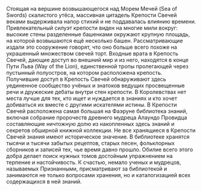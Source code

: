Стоящая на вершине возвышающегося над Морем Мечей (Sea of Swords) скалистого утёса, массивная цитадель Крепости Свечей веками выдерживала напор стихий и не поддавалась влиянию времени. Привлекательный силуэт крепости виден на многие мили вокруг: высокие стены разделенные башенками окружают крупную площадь, на которой возвышаются ещё несколько башен. Рассматривающие издали это сооружение говорят, что оно больше всего похоже на украшенный множеством свечей торт. Входные врата в Крепость Свечей, дающие доступ во внешний мир и из него, находятся в конце Пути Льва (Way of the Lion), единственной тропы пролегающей через пустынный полуостров, на котором расположена крепость. Получившие доступ в Крепость Свечей обнаруживают здесь уединенное сообщество учёных и знатоков ведущих просвещенные речи и дружеские дебаты внутри стен крепости. В Королевствах нет места лучше для тех, кто ищет и нуждается в знаниях и кто хочет добиваться их вместе с другими искателями истины. В Крепости Свечей расположена самая большая на Фаэруне библиотека знаний, включая собрание пророчеств древнего мудреца Алаундо Провидца составляющие ничтожную долю из накопленных здесь знаний и секретов обширной книжной коллекции. Не все хранящиеся в Крепости Свечей знания имеют историческое значение. В библиотеке хранятся тысячи и тысячи забытых рецептов, старых песен, фольклорных сборников и записей тех, чье время давно прошло. Обилие всего этого добра делает поиск нужных томов достойным упражнением на терпение и настойчивость. К счастью, немало ученых и мудрецов, называемых Признанными, присматривают за библиотекой и занимаются не только вопросами хранения, но и каталогизацией всех содержащихся в ней знаний.